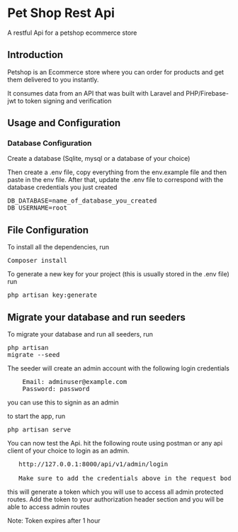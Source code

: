 <h1>Pet Shop Rest Api</h1>
A restful Api for a petshop ecommerce store

<h2>Introduction</h2>
Petshop is an Ecommerce store where you can order for products and get them delivered to you instantly.

It consumes data from an API that was built with Laravel and PHP/Firebase-jwt to token signing and verification


<h2> Usage and Configuration </h2>
<h3>Database Configuration</h3>
Create a database (Sqlite, mysql or a database of your choice)

Then create a .env file, copy everything from the env.example file and then paste in the env file.
After that, update the .env file to correspond with the database credentials you just created

<pre>DB_DATABASE=name_of_database_you_created
DB_USERNAME=root</pre>



<h2>File Configuration </h2>


To install all the dependencies, run <pre>Composer install</pre> 


 To generate a new key for your project (this is usually stored in the .env file) run <pre>php artisan key:generate</pre>

<h2>Migrate your database and run seeders</h2>


To migrate your database and run all seeders, run <pre>php artisan migrate --seed</pre> 
The seeder will create an admin account with the following login credentials

<pre>
    Email: adminuser@example.com
    Password: password
</pre>

you can use this to signin as an admin

to start the app, run <pre>php artisan serve</pre> 

You can now test the Api. hit the following route using postman or any api client of your choice to login as an admin.

<pre>
   http://127.0.0.1:8000/api/v1/admin/login
   
   Make sure to add the credentials above in the request body (Email & Password)
</pre>

this will generate a token which you will use to access all admin protected routes. Add the token to your authorization header section and you will be able to access admin routes

Note: Token expires after 1 hour




 
